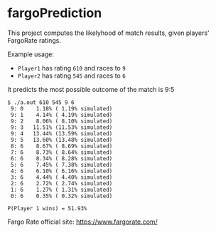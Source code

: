 # fargoPrediction

This project computes the likelyhood of match results, given players' FargoRate ratings.

Example usage:

* `Player1` has rating `610` and races to `9`
* `Player2` has rating `545` and races to `6`

It predicts the most possible outcome of the match is 9:5
```
$ ./a.out 610 545 9 6
 9: 0	 1.18% ( 1.19% simulated)
 9: 1	 4.14% ( 4.19% simulated)
 9: 2	 8.06% ( 8.10% simulated)
 9: 3	11.51% (11.53% simulated)
 9: 4	13.44% (13.59% simulated)
 9: 5	13.60% (13.48% simulated)
 8: 6	 8.67% ( 8.69% simulated)
 7: 6	 8.73% ( 8.64% simulated)
 6: 6	 8.34% ( 8.28% simulated)
 5: 6	 7.45% ( 7.38% simulated)
 4: 6	 6.10% ( 6.16% simulated)
 3: 6	 4.44% ( 4.40% simulated)
 2: 6	 2.72% ( 2.74% simulated)
 1: 6	 1.27% ( 1.31% simulated)
 0: 6	 0.35% ( 0.32% simulated)

P(Player 1 wins) = 51.93%
```

 
Fargo Rate official site:
https://www.fargorate.com/
